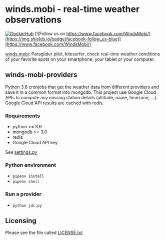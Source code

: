 winds.mobi - real-time weather observations
===========================================

[![DockerHub](https://img.shields.io/docker/cloud/automated/windsmobi/winds-mobi-providers)](https://cloud.docker.com/u/windsmobi/repository/docker/windsmobi/winds-mobi-providers)
[![Follow us on https://www.facebook.com/WindsMobi/](https://img.shields.io/badge/facebook-follow_us-blue)](https://www.facebook.com/WindsMobi/)

[winds.mobi](http://winds.mobi): Paraglider pilot, kitesurfer, check real-time weather conditions of your favorite spots
on your smartphone, your tablet or your computer.

winds-mobi-providers
--------------------

Python 3.6 cronjobs that get the weather data from different providers and save it in a common format into mongodb. 
This project use Google Cloud APIs to compute any missing station details (altitude, name, timezone, ...).
Google Cloud API results are cached with redis.

### Requirements

- python >= 3.6 
- mongodb >= 3.0
- redis
- Google Cloud API key

See [settings.py](https://github.com/winds-mobi/winds-mobi-providers/blob/master/settings.py)

### Python environment

- `pipenv install`
- `pipenv shell`

### Run a provider

- `python jdc.py`

Licensing
---------

Please see the file called [LICENSE.txt](https://github.com/winds-mobi/winds-mobi-providers/blob/master/LICENSE.txt)

